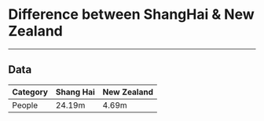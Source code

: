 # Difference between ShangHai & New Zealand
---
## Data
Category       | Shang Hai | New Zealand
-------------- | --------- | -----------
People         | 24.19m    | 4.69m
